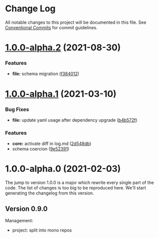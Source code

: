 # Change Log

All notable changes to this project will be documented in this file.
See [Conventional Commits](https://conventionalcommits.org) for commit guidelines.

# [1.0.0-alpha.2](https://github.com/adaltas/node-nikita/compare/@nikitajs/file@1.0.0-alpha.1...@nikitajs/file@1.0.0-alpha.2) (2021-08-30)


### Features

* **file:** schema migration ([f384012](https://github.com/adaltas/node-nikita/commit/f384012ddb67b706710d0ba68d261e5ad592d07f))





# [1.0.0-alpha.1](https://github.com/adaltas/node-nikita/compare/@nikitajs/file@1.0.0-alpha.0...@nikitajs/file@1.0.0-alpha.1) (2021-03-10)


### Bug Fixes

* **file:** update yaml usage after dependency upgrade ([b4b572f](https://github.com/adaltas/node-nikita/commit/b4b572f20c880fd3086daa859539e6fe5eabc549))


### Features

* **core:** activate diff in log.md ([2d548db](https://github.com/adaltas/node-nikita/commit/2d548dbc09a509f1b5af58f31d6f2503cf8d9f5e))
* schema coercion ([9e52391](https://github.com/adaltas/node-nikita/commit/9e52391852a8e45b35674faa44f17747303b2851))





# 1.0.0-alpha.0 (2021-02-03)

The jump to version 1.0.0 is a major which rewrite every single part of the code. The list of changes is too big to be reproduced here. We'll start generating the changelog from this version.

## Version 0.9.0

Management:
* project: split into mono repos
